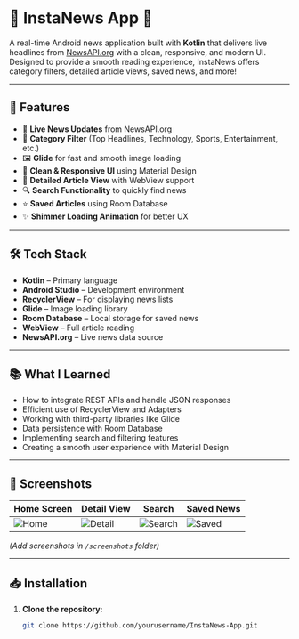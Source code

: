 # 📱 InstaNews App 📰

A real-time Android news application built with **Kotlin** that delivers live headlines from [NewsAPI.org](https://newsapi.org/) with a clean, responsive, and modern UI.  
Designed to provide a smooth reading experience, InstaNews offers category filters, detailed article views, saved news, and more!

---

## 🚀 Features

- 🔴 **Live News Updates** from NewsAPI.org
- 📂 **Category Filter** (Top Headlines, Technology, Sports, Entertainment, etc.)
- 🖼 **Glide** for fast and smooth image loading
- 📱 **Clean & Responsive UI** using Material Design
- 📜 **Detailed Article View** with WebView support
- 🔍 **Search Functionality** to quickly find news
- ⭐ **Saved Articles** using Room Database
- ✨ **Shimmer Loading Animation** for better UX

---

## 🛠 Tech Stack

- **Kotlin** – Primary language
- **Android Studio** – Development environment
- **RecyclerView** – For displaying news lists
- **Glide** – Image loading library
- **Room Database** – Local storage for saved news
- **WebView** – Full article reading
- **NewsAPI.org** – Live news data source

---

## 📚 What I Learned

- How to integrate REST APIs and handle JSON responses
- Efficient use of RecyclerView and Adapters
- Working with third-party libraries like Glide
- Data persistence with Room Database
- Implementing search and filtering features
- Creating a smooth user experience with Material Design

---

## 📸 Screenshots

| Home Screen | Detail View | Search | Saved News |
|-------------|-------------|--------|------------|
| ![Home](screenshots/home.png) | ![Detail](screenshots/detail.png) | ![Search](screenshots/search.png) | ![Saved](screenshots/saved.png) |

*(Add screenshots in `/screenshots` folder)*

---

## 📥 Installation

1. **Clone the repository:**
   ```bash
   git clone https://github.com/yourusername/InstaNews-App.git
